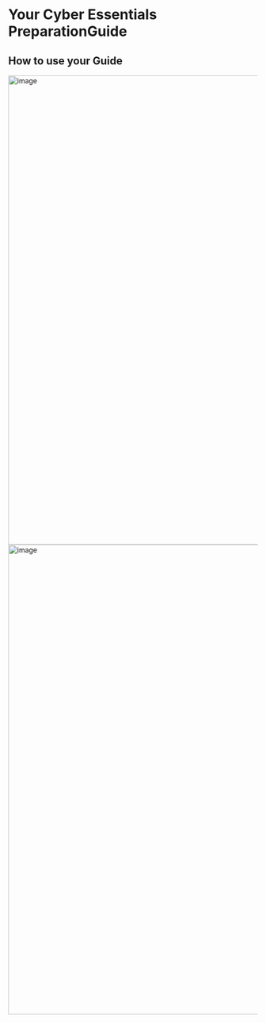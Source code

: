 # Your Cyber Essentials PreparationGuide

## How to use your Guide

<img width="946" alt="image" src="https://github.com/user-attachments/assets/66541594-a2fe-4aef-b76e-8f56aaf5a2aa" />




<img width="947" alt="image" src="https://github.com/user-attachments/assets/a526fbaa-1ab9-455c-891f-64994975716b" />
